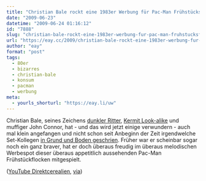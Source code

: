 ```yaml
---
title: "Christian Bale rockt eine 1983er Werbung für Pac-Man Frühstücksflocken"
date: "2009-06-23"
datetime: "2009-06-24 01:16:12"
id: "7888"
slug: "christian-bale-rockt-eine-1983er-werbung-fur-pac-man-fruhstucksflocken"
url: "https://eay.cc/2009/christian-bale-rockt-eine-1983er-werbung-fur-pac-man-fruhstucksflocken/"
author: "eay"
format: "post"
tags:
  - 80er
  - bizarres
  - christian-bale
  - konsum
  - pacman
  - werbung
meta:
  - yourls_shorturl: "https://eay.li/uw"
---
```


Christian Bale, seines Zeichens [dunkler Ritter](//eay.cc/2008/christopher-nolans-batman/), [Kermit Look-alike](//eay.cc/2008/bei-der-geburt-getrennt/) und muffiger John Connor, hat - und das wird jetzt einige verwundern - auch mal klein angefangen und nicht schon seit Anbeginn der Zeit irgendwelche Set-Kollegen [in Grund und Boden geschrien](//eay.cc/2009/are-you-professional-or-not/). Früher war er scheinbar sogar noch ein ganz braver, hat er doch überaus freudig im überaus melodischen Werbespot dieser überaus appetitlich aussehenden Pac-Man Frühstückflocken mitgespielt.

 ([YouTube Direktcerealien](http://www.youtube.com/watch?v=hQz_xXOydqg), [via](http://www.kateinsclassics.com/2009/06/23/christian-bale-in-pac-man-cerealienwerbung-aus-den-80s/))
